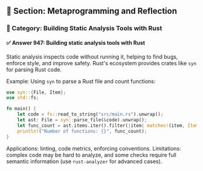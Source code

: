 ## 📘 Section: Metaprogramming and Reflection
### 🔹 Category: Building Static Analysis Tools with Rust
#### ✅ Answer 947: Building static analysis tools with Rust

Static analysis inspects code without running it, helping to find bugs, enforce style, and improve safety. Rust's ecosystem provides crates like `syn` for parsing Rust code.

Example: Using `syn` to parse a Rust file and count functions:

```rust
use syn::{File, Item};
use std::fs;

fn main() {
    let code = fs::read_to_string("src/main.rs").unwrap();
    let ast: File = syn::parse_file(&code).unwrap();
    let func_count = ast.items.iter().filter(|item| matches!(item, Item::Fn(_))).count();
    println!("Number of functions: {}", func_count);
}
```

Applications: linting, code metrics, enforcing conventions. Limitations: complex code may be hard to analyze, and some checks require full semantic information (use `rust-analyzer` for advanced cases).
